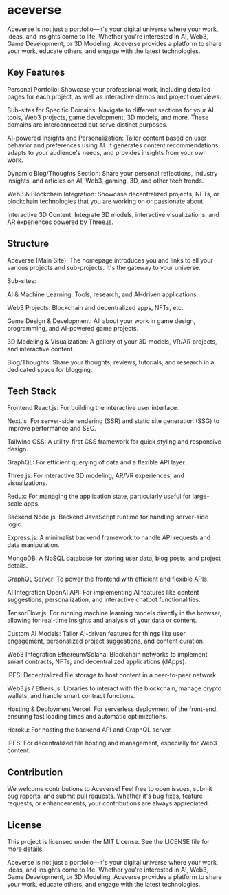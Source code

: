 # aceverse
Aceverse is not just a portfolio—it's your digital universe where your work, ideas, and insights come to life. Whether you're interested in AI, Web3, Game Development, or 3D Modeling, Aceverse provides a platform to share your work, educate others, and engage with the latest technologies.

## Key Features
Personal Portfolio: Showcase your professional work, including detailed pages for each project, as well as interactive demos and project overviews.

Sub-sites for Specific Domains: Navigate to different sections for your AI tools, Web3 projects, game development, 3D models, and more. These domains are interconnected but serve distinct purposes.

AI-powered Insights and Personalization: Tailor content based on user behavior and preferences using AI. It generates content recommendations, adapts to your audience's needs, and provides insights from your own work.

Dynamic Blog/Thoughts Section: Share your personal reflections, industry insights, and articles on AI, Web3, gaming, 3D, and other tech trends.

Web3 & Blockchain Integration: Showcase decentralized projects, NFTs, or blockchain technologies that you are working on or passionate about.

Interactive 3D Content: Integrate 3D models, interactive visualizations, and AR experiences powered by Three.js.

## Structure
Aceverse (Main Site): The homepage introduces you and links to all your various projects and sub-projects. It's the gateway to your universe.

Sub-sites:

AI & Machine Learning: Tools, research, and AI-driven applications.

Web3 Projects: Blockchain and decentralized apps, NFTs, etc.

Game Design & Development: All about your work in game design, programming, and AI-powered game projects.

3D Modeling & Visualization: A gallery of your 3D models, VR/AR projects, and interactive content.

Blog/Thoughts: Share your thoughts, reviews, tutorials, and research in a dedicated space for blogging.

## Tech Stack
Frontend
React.js: For building the interactive user interface.

Next.js: For server-side rendering (SSR) and static site generation (SSG) to improve performance and SEO.

Tailwind CSS: A utility-first CSS framework for quick styling and responsive design.

GraphQL: For efficient querying of data and a flexible API layer.

Three.js: For interactive 3D modeling, AR/VR experiences, and visualizations.

Redux: For managing the application state, particularly useful for large-scale apps.

Backend
Node.js: Backend JavaScript runtime for handling server-side logic.

Express.js: A minimalist backend framework to handle API requests and data manipulation.

MongoDB: A NoSQL database for storing user data, blog posts, and project details.

GraphQL Server: To power the frontend with efficient and flexible APIs.

AI Integration
OpenAI API: For implementing AI features like content suggestions, personalization, and interactive chatbot functionalities.

TensorFlow.js: For running machine learning models directly in the browser, allowing for real-time insights and analysis of your data or content.

Custom AI Models: Tailor AI-driven features for things like user engagement, personalized project suggestions, and content curation.

Web3 Integration
Ethereum/Solana: Blockchain networks to implement smart contracts, NFTs, and decentralized applications (dApps).

IPFS: Decentralized file storage to host content in a peer-to-peer network.

Web3.js / Ethers.js: Libraries to interact with the blockchain, manage crypto wallets, and handle smart contract functions.

Hosting & Deployment
Vercel: For serverless deployment of the front-end, ensuring fast loading times and automatic optimizations.

Heroku: For hosting the backend API and GraphQL server.

IPFS: For decentralized file hosting and management, especially for Web3 content.

## Contribution
We welcome contributions to Aceverse! Feel free to open issues, submit bug reports, and submit pull requests. Whether it's bug fixes, feature requests, or enhancements, your contributions are always appreciated.

## License
This project is licensed under the MIT License. See the LICENSE file for more details.

Aceverse is not just a portfolio—it's your digital universe where your work, ideas, and insights come to life. Whether you're interested in AI, Web3, Game Development, or 3D Modeling, Aceverse provides a platform to share your work, educate others, and engage with the latest technologies.

